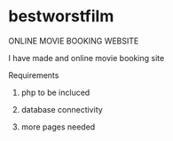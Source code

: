 # bestworstfilm
ONLINE MOVIE BOOKING WEBSITE

I have made and online movie booking site 

Requirements

1) php to be incluced

2) database connectivity

3) more pages needed
